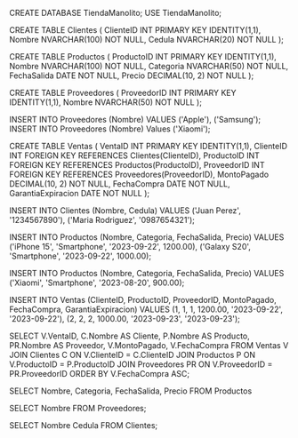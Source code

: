 CREATE DATABASE TiendaManolito;
USE TiendaManolito;


CREATE TABLE Clientes (
    ClienteID INT PRIMARY KEY IDENTITY(1,1),
    Nombre NVARCHAR(100) NOT NULL,
    Cedula NVARCHAR(20) NOT NULL
);


CREATE TABLE Productos (
    ProductoID INT PRIMARY KEY IDENTITY(1,1),
    Nombre NVARCHAR(100) NOT NULL,
    Categoria NVARCHAR(50) NOT NULL,
    FechaSalida DATE NOT NULL,
    Precio DECIMAL(10, 2) NOT NULL
);


CREATE TABLE Proveedores (
    ProveedorID INT PRIMARY KEY IDENTITY(1,1),
    Nombre NVARCHAR(50) NOT NULL
);


INSERT INTO Proveedores (Nombre) VALUES ('Apple'), ('Samsung');
INSERT INTO Proveedores (Nombre) Values ('Xiaomi');

CREATE TABLE Ventas (
    VentaID INT PRIMARY KEY IDENTITY(1,1),
    ClienteID INT FOREIGN KEY REFERENCES Clientes(ClienteID),
    ProductoID INT FOREIGN KEY REFERENCES Productos(ProductoID),
    ProveedorID INT FOREIGN KEY REFERENCES Proveedores(ProveedorID),
    MontoPagado DECIMAL(10, 2) NOT NULL,
    FechaCompra DATE NOT NULL,
    GarantiaExpiracion DATE NOT NULL
);

INSERT INTO Clientes (Nombre, Cedula) VALUES
('Juan Perez', '1234567890'),
('Maria Rodriguez', '0987654321');

INSERT INTO Productos (Nombre, Categoria, FechaSalida, Precio) VALUES
('iPhone 15', 'Smartphone', '2023-09-22', 1200.00),
('Galaxy S20', 'Smartphone', '2023-09-22', 1000.00);

INSERT INTO Productos (Nombre, Categoria, FechaSalida, Precio) VALUES
('Xiaomi', 'Smartphone', '2023-08-20', 900.00);

INSERT INTO Ventas (ClienteID, ProductoID, ProveedorID, MontoPagado, FechaCompra, GarantiaExpiracion) VALUES
(1, 1, 1, 1200.00, '2023-09-22', '2023-09-22'),
(2, 2, 2, 1000.00, '2023-09-23', '2023-09-23');

SELECT 
    V.VentaID,
    C.Nombre AS Cliente,
    P.Nombre AS Producto,
    PR.Nombre AS Proveedor,
    V.MontoPagado,
    V.FechaCompra
FROM Ventas V
JOIN Clientes C ON V.ClienteID = C.ClienteID
JOIN Productos P ON V.ProductoID = P.ProductoID
JOIN Proveedores PR ON V.ProveedorID = PR.ProveedorID
ORDER BY V.FechaCompra ASC;

SELECT 
    Nombre,
    Categoria,
    FechaSalida,
    Precio
FROM Productos


SELECT 
    Nombre
FROM Proveedores;


SELECT 
    Nombre
	Cedula
FROM Clientes;
